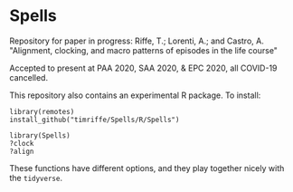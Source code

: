 # Spells
Repository for paper in progress: Riffe, T.; Lorenti, A.; and Castro, A. "Alignment, clocking, and macro patterns of episodes in the life course"

Accepted to present at PAA 2020, SAA 2020, & EPC 2020, all COVID-19 cancelled.

This repository also contains an experimental R package. To install:
```
library(remotes)
install_github("timriffe/Spells/R/Spells")

library(Spells)
?clock
?align
```
These functions have different options, and they play together nicely with the `tidyverse`.
